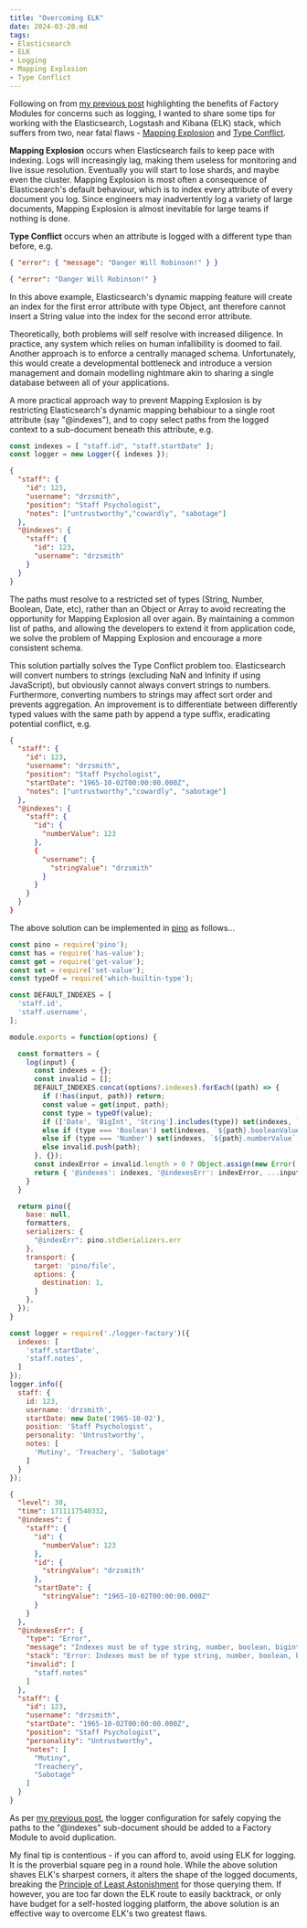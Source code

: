 ```yaml
---
title: "Overcoming ELK"
date: 2024-03-20.md
tags:
- Elasticsearch
- ELK
- Logging
- Mapping Explosion
- Type Conflict
---
```


Following on from [my previous post](https://cressie176.github.io/blog/2024/03/16/best-practice-factory-modules.html) highlighting the benefits of Factory Modules for concerns such as logging, I wanted to share some tips for working with the Elasticsearch, Logstash and Kibana (ELK) stack, which suffers from two, near fatal flaws - [Mapping Explosion](https://www.elastic.co/guide/en/elasticsearch/reference/current/mapping-explosion.html) and [Type Conflict](https://opster.com/guides/elasticsearch/glossary/elasticsearch-conflicting-field). 

**Mapping Explosion** occurs when Elasticsearch fails to keep pace with indexing. Logs will increasingly lag, making them useless for monitoring and live issue resolution. Eventually you will start to lose shards, and maybe even the cluster. Mapping Explosion is most often a consequence of Elasticsearch's default behaviour, which is to index every attribute of every document you log. Since engineers may inadvertently log a variety of large documents, Mapping Explosion is almost inevitable for large teams if nothing is done.

**Type Conflict** occurs when an attribute is logged with a different type than before, e.g.

```json
{ "error": { "message": "Danger Will Robinson!" } }
```

```json
{ "error": "Danger Will Robinson!" }
```

In this above example, Elasticsearch's dynamic mapping feature will create an index for the first error attribute with type Object, ant therefore cannot insert a String value into the index for the second error attribute.

Theoretically, both problems will self resolve with increased diligence. In practice, any system which relies on human infallibility is doomed to fail. Another approach is to enforce a centrally managed schema. Unfortunately, this would create a developmental bottleneck and introduce a version management and domain modelling nightmare akin to sharing a single database between all of your applications. 

A more practical approach way to prevent Mapping Explosion is by restricting Elasticsearch's dynamic mapping behabiour to a single root attribute (say "@indexes"), and to copy select paths from the logged context to a sub-document beneath this attribute, e.g.

```js
const indexes = [ "staff.id", "staff.startDate" ];
const logger = new Logger({ indexes });
```

```json
{
  "staff": {
    "id": 123,
    "username": "drzsmith",
    "position": "Staff Psychologist",
    "notes": ["untrustworthy","cowardly", "sabotage"]
  },
  "@indexes": {
    "staff": {
      "id": 123,
      "username": "drzsmith"
    }
  }
}
```

The paths must resolve to a restricted set of types (String, Number, Boolean, Date, etc), rather than an Object or Array to avoid recreating the opportunity for Mapping Explosion all over again. By maintaining a common list of paths, and allowing the developers to extend it from application code, we solve the problem of Mapping Explosion and encourage a more consistent schema.

This solution partially solves the Type Conflict problem too. Elasticsearch will convert numbers to strings (excluding NaN and Infinity if using JavaScript), but obviously cannot always convert strings to numbers. Furthermore, converting numbers to strings may affect sort order and prevents aggregation. An improvement is to differentiate between differently typed values with the same path by append a type suffix, eradicating potential conflict, e.g.

```json
{
  "staff": {
    "id": 123,
    "username": "drzsmith",
    "position": "Staff Psychologist",
    "startDate": "1965-10-02T00:00:00.000Z",
    "notes": ["untrustworthy","cowardly", "sabotage"]
  },
  "@indexes": {
    "staff": {
      "id": {
        "numberValue": 123
      },
      {
        "username": {
          "stringValue": "drzsmith"
        }
      }
    }
  }
}
```
The above solution can be implemented in [pino](https://github.com/pinojs/pino) as follows...

```js
const pino = require('pino');
const has = require('has-value');
const get = require('get-value');
const set = require('set-value');
const typeOf = require('which-builtin-type');

const DEFAULT_INDEXES = [
  'staff.id',
  'staff.username',
];

module.exports = function(options) {

  const formatters = {
    log(input) {
      const indexes = {};
      const invalid = [];
      DEFAULT_INDEXES.concat(options?.indexes).forEach((path) => {
        if (!has(input, path)) return;
        const value = get(input, path);
        const type = typeOf(value);
        if (['Date', 'BigInt', 'String'].includes(type)) set(indexes, `${path}.stringValue`, value)
        else if (type === 'Boolean') set(indexes, `${path}.booleanValue`, value)
        else if (type === 'Number') set(indexes, `${path}.numberValue`, value)
        else invalid.push(path);
      }, {});
      const indexError = invalid.length > 0 ? Object.assign(new Error('Indexes must be of type string, number, boolean, bigint or date'), { invalid }) : undefined;
      return { '@indexes': indexes, '@indexesErr': indexError, ...input };
    }
  }

  return pino({
    base: null,
    formatters,
    serializers: {
      "@indexErr": pino.stdSerializers.err
    },
    transport: {
      target: 'pino/file',
      options: {
        destination: 1,
      }
    },
  });
}
```

```js
const logger = require('./logger-factory')({
  indexes: [
    'staff.startDate',
    'staff.notes',
  ]
});
logger.info({
  staff: {
    id: 123,
    username: 'drzsmith',
    startDate: new Date('1965-10-02'),
    position: 'Staff Psychologist',
    personality: 'Untrustworthy',
    notes: [
      'Mutiny', 'Treachery', 'Sabotage'
    ]
  }
});
```

```json
{
  "level": 30,
  "time": 1711117540332,
  "@indexes": {
    "staff": {
      "id": {
        "numberValue": 123
      },
      "id": {
        "stringValue": "drzsmith"
      },
      "startDate": {
        "stringValue": "1965-10-02T00:00:00.000Z"
      }
    }
  },
  "@indexesErr": {
    "type": "Error",
    "message": "Indexes must be of type string, number, boolean, bigint or date",
    "stack": "Error: Indexes must be of type string, number, boolean, bigint or date\n...",
    "invalid": [
      "staff.notes"
    ]
  },
  "staff": {
    "id": 123,
    "username": "drzsmith",
    "startDate": "1965-10-02T00:00:00.000Z",
    "position": "Staff Psychologist",
    "personality": "Untrustworthy",
    "notes": [
      "Mutiny",
      "Treachery",
      "Sabotage"
    ]
  }
}
```

As per [my previous post](https://cressie176.github.io/blog/2024/03/16/best-practice-factory-modules.html), the logger configuration for safely copying the paths to the "@indexes" sub-document should be added to a Factory Module to avoid duplication.

My final tip is contentious - if you can afford to, avoid using ELK for logging. It is the proverbial square peg in a round hole. While the above solution shaves ELK's sharpest corners, it alters the shape of the logged documents, breaking the [Principle of Least Astonishment](https://en.wikipedia.org/wiki/Principle_of_least_astonishment) for those querying them. If however, you are  too far down the ELK route to easily backtrack, or only have budget for a self-hosted logging platform, the above solution is an effective way to overcome ELK's two greatest flaws.
